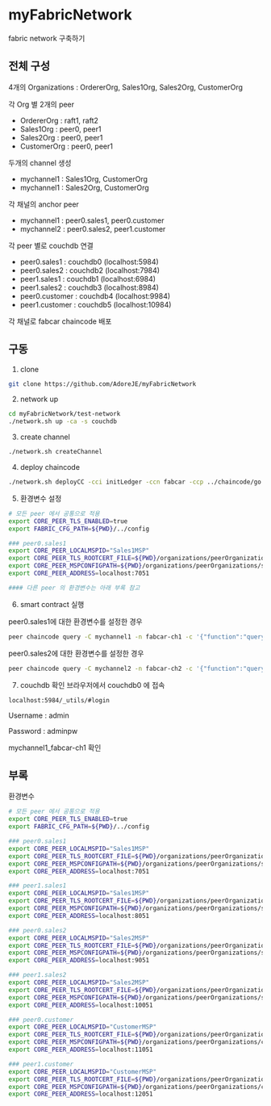 # myFabricNetwork

fabric network 구축하기

## 전체 구성

4개의 Organizations : OrdererOrg, Sales1Org, Sales2Org, CustomerOrg

각 Org 별 2개의 peer

- OrdererOrg : raft1, raft2
- Sales1Org : peer0, peer1
- Sales2Org : peer0, peer1
- CustomerOrg : peer0, peer1

두개의 channel 생성

- mychannel1 : Sales1Org, CustomerOrg
- mychannel1 : Sales2Org, CustomerOrg

각 채널의 anchor peer

- mychannel1 : peer0.sales1, peer0.customer
- mychannel2 : peer0.sales2, peer1.customer

각 peer 별로 couchdb 연결

- peer0.sales1 : couchdb0 (localhost:5984)
- peer0.sales2 : couchdb2 (localhost:7984)
- peer1.sales1 : couchdb1 (localhost:6984)
- peer1.sales2 : couchdb3 (localhost:8984)
- peer0.customer : couchdb4 (localhost:9984)
- peer1.customer : couchdb5 (localhost:10984)

각 채널로 fabcar chaincode 배포

## 구동

1. clone

```bash
git clone https://github.com/AdoreJE/myFabricNetwork
```

2. network up

```bash
cd myFabricNetwork/test-network
./network.sh up -ca -s couchdb
```

3. create channel

```bash
./network.sh createChannel
```

4. deploy chaincode

```bash
./network.sh deployCC -cci initLedger -ccn fabcar -ccp ../chaincode/go
```

5. 환경변수 설정

```bash
# 모든 peer 에서 공통으로 적용
export CORE_PEER_TLS_ENABLED=true
export FABRIC_CFG_PATH=${PWD}/../config

### peer0.sales1
export CORE_PEER_LOCALMSPID="Sales1MSP"
export CORE_PEER_TLS_ROOTCERT_FILE=${PWD}/organizations/peerOrganizations/sales1.example.com/peers/peer0.sales1.example.com/tls/ca.crt
export CORE_PEER_MSPCONFIGPATH=${PWD}/organizations/peerOrganizations/sales1.example.com/users/Admin@sales1.example.com/msp
export CORE_PEER_ADDRESS=localhost:7051

#### 다른 peer 의 환경변수는 아래 부록 참고
```

6. smart contract 실행

peer0.sales1에 대한 환경변수를 설정한 경우

```bash
peer chaincode query -C mychannel1 -n fabcar-ch1 -c '{"function":"queryAllCars","Args":[""]}
```

peer0.sales2에 대한 환경변수를 설정한 경우

```bash
peer chaincode query -C mychannel2 -n fabcar-ch2 -c '{"function":"queryAllCars","Args":[""]}
```

7. couchdb 확인
   브라우저에서 couchdb0 에 접속

```
localhost:5984/_utils/#login
```

Username : admin

Password : adminpw

mychannel1_fabcar-ch1 확인

## 부록

환경변수

```bash
# 모든 peer 에서 공통으로 적용
export CORE_PEER_TLS_ENABLED=true
export FABRIC_CFG_PATH=${PWD}/../config

### peer0.sales1
export CORE_PEER_LOCALMSPID="Sales1MSP"
export CORE_PEER_TLS_ROOTCERT_FILE=${PWD}/organizations/peerOrganizations/sales1.example.com/peers/peer0.sales1.example.com/tls/ca.crt
export CORE_PEER_MSPCONFIGPATH=${PWD}/organizations/peerOrganizations/sales1.example.com/users/Admin@sales1.example.com/msp
export CORE_PEER_ADDRESS=localhost:7051

### peer1.sales1
export CORE_PEER_LOCALMSPID="Sales1MSP"
export CORE_PEER_TLS_ROOTCERT_FILE=${PWD}/organizations/peerOrganizations/sales1.example.com/peers/peer1.sales1.example.com/tls/ca.crt
export CORE_PEER_MSPCONFIGPATH=${PWD}/organizations/peerOrganizations/sales1.example.com/users/Admin@sales1.example.com/msp
export CORE_PEER_ADDRESS=localhost:8051

### peer0.sales2
export CORE_PEER_LOCALMSPID="Sales2MSP"
export CORE_PEER_TLS_ROOTCERT_FILE=${PWD}/organizations/peerOrganizations/sales2.example.com/peers/peer0.sales2.example.com/tls/ca.crt
export CORE_PEER_MSPCONFIGPATH=${PWD}/organizations/peerOrganizations/sales2.example.com/users/Admin@sales2.example.com/msp
export CORE_PEER_ADDRESS=localhost:9051

### peer1.sales2
export CORE_PEER_LOCALMSPID="Sales2MSP"
export CORE_PEER_TLS_ROOTCERT_FILE=${PWD}/organizations/peerOrganizations/sales2.example.com/peers/peer1.sales2.example.com/tls/ca.crt
export CORE_PEER_MSPCONFIGPATH=${PWD}/organizations/peerOrganizations/sales2.example.com/users/Admin@sales2.example.com/msp
export CORE_PEER_ADDRESS=localhost:10051

### peer0.customer
export CORE_PEER_LOCALMSPID="CustomerMSP"
export CORE_PEER_TLS_ROOTCERT_FILE=${PWD}/organizations/peerOrganizations/customer.example.com/peers/peer0.customer.example.com/tls/ca.crt
export CORE_PEER_MSPCONFIGPATH=${PWD}/organizations/peerOrganizations/customer.example.com/users/Admin@customer.example.com/msp
export CORE_PEER_ADDRESS=localhost:11051

### peer1.customer
export CORE_PEER_LOCALMSPID="CustomerMSP"
export CORE_PEER_TLS_ROOTCERT_FILE=${PWD}/organizations/peerOrganizations/customer.example.com/peers/peer1.customer.example.com/tls/ca.crt
export CORE_PEER_MSPCONFIGPATH=${PWD}/organizations/peerOrganizations/customer.example.com/users/Admin@customer.example.com/msp
export CORE_PEER_ADDRESS=localhost:12051
```
